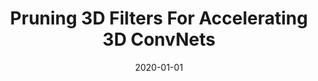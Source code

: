 ---
title: "Pruning 3D Filters For Accelerating 3D ConvNets"
collection: publications
authors: 'Zhenzhen Wang, <strong>Weixiang Hong</strong>, <a href="https://personal.ntu.edu.sg/eyptan/index.html">Yap-Peng Tan</a>, <a href="https://cse.buffalo.edu/~jsyuan">Junsong Yuan</a>'
date: 2020-01-01
venue: 'IEEE Transactions on Multimedia (TMM)'
paperurl: 'http://weixianghong.github.io/files/TMM_20/Pruning_3D_Filters_For_Accelerating_3D_ConvNets.pdf'
---